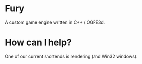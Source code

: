 # Fury
A custom game engine written in C++ / OGRE3d.

# How can I help?
One of our current shortends is rendering (and Win32 windows).
